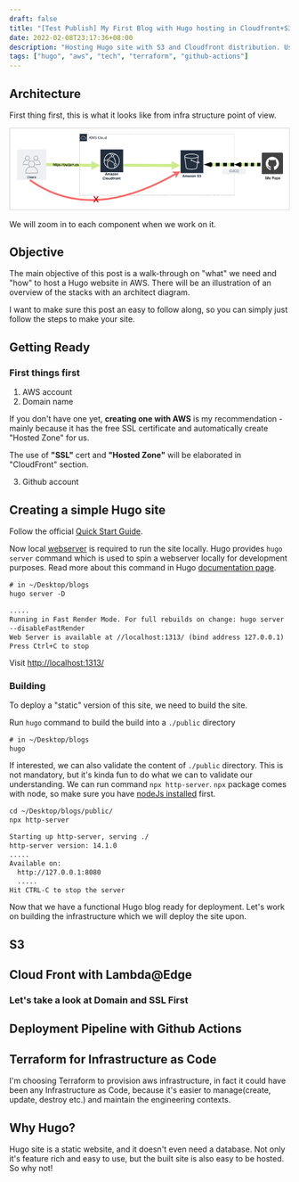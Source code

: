 ```yaml
---
draft: false
title: "[Test Publish] My First Blog with Hugo hosting in Cloudfront+S3"
date: 2022-02-08T23:17:36+08:00
description: "Hosting Hugo site with S3 and Cloudfront distribution. Using Terraform to manage infrastructure, and Github Actions for CI/CD pipeline."
tags: ["hugo", "aws", "tech", "terraform", "github-actions"]
---
```

## Architecture
First thing first, this is what it looks like from infra structure point of view.

![AWS Cloudfront and S3](./images/architecture-diagram-1-cloudfront-s3.png#center)

We will zoom in to each component when we work on it.

## Objective
The main objective of this post is a walk-through on "what" we need and "how" to host a Hugo website in AWS. There will be an illustration of an overview of the stacks with an architect diagram.

I want to make sure this post an easy to follow along, so you can simply just follow the steps to make your site.

## Getting Ready
### First things first
1. AWS account
2. Domain name

If you don't have one yet, **creating one with AWS** is my recommendation - mainly because it has the free SSL certificate and automatically create "Hosted Zone" for us. 

The use of **"SSL"** cert and **"Hosted Zone"** will be elaborated in "CloudFront" section. 

3. Github account

## Creating a simple Hugo site

Follow the official [Quick Start Guide](https://gohugo.io/getting-started/quick-start/).

Now local [webserver](https://developer.mozilla.org/en-US/docs/Learn/Common_questions/What_is_a_web_server) is required to run the site locally. Hugo provides `hugo server` command which is used to spin a webserver locally for development purposes. Read more about this command in Hugo [documentation page](https://gohugo.io/commands/hugo_server/).
```shell
# in ~/Desktop/blogs
hugo server -D
```
```
.....
Running in Fast Render Mode. For full rebuilds on change: hugo server --disableFastRender
Web Server is available at //localhost:1313/ (bind address 127.0.0.1)
Press Ctrl+C to stop
```
Visit [http://localhost:1313/](http://localhost:1313/)

### Building
To deploy a "static" version of this site, we need to build the site.

Run `hugo` command to build the build into a `./public` directory
```shell
# in ~/Desktop/blogs
hugo
```

If interested, we can also validate the content of `./public` directory.
This is not mandatory, but it's kinda fun to do what we can to validate our understanding. We can run command `npx http-server`.
`npx` package comes with node, so make sure you have [nodeJs installed](https://nodejs.org/en/download/) first.
```shell
cd ~/Desktop/blogs/public/
npx http-server
```
```shell
Starting up http-server, serving ./
http-server version: 14.1.0
.....
Available on:
  http://127.0.0.1:8080
  .....
Hit CTRL-C to stop the server

```

Now that we have a functional Hugo blog ready for deployment. Let's work on building the infrastructure which we will deploy the site upon.

## S3

## Cloud Front with Lambda@Edge
### Let's take a look at Domain and SSL First

## Deployment Pipeline with Github Actions

## Terraform for Infrastructure as Code
I'm choosing Terraform to provision aws infrastructure, in fact it could have been any Infrastructure as Code, because it's easier to manage(create, update, destroy etc.) and maintain the engineering contexts.

## Why Hugo?
Hugo site is a static website, and it doesn't even need a database. Not only it's feature rich and easy to use, but the built site is also easy to be hosted. So why not!

